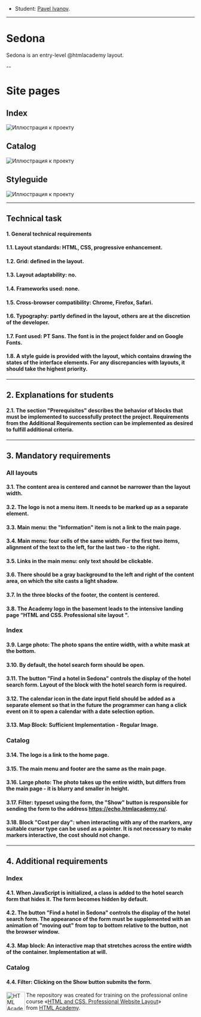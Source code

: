 * Student: [Pavel Ivanov](https://https://vk.com/artist_idiot).

---

# Sedona
Sedona is an entry-level @htmlacademy layout.

--

# Site pages

## Index

![Иллюстрация к проекту](images/index.jpg)

## Catalog 

![Иллюстрация к проекту](images/catalog.jpg)

## Styleguide

![Иллюстрация к проекту](images/styleguide.jpg)

---

## Technical task

#### 1. General technical requirements
#### 1.1. Layout standards: HTML, CSS, progressive enhancement.
#### 1.2. Grid: defined in the layout.
#### 1.3. Layout adaptability: no.
#### 1.4. Frameworks used: none.
#### 1.5. Cross-browser compatibility: Chrome, Firefox, Safari.
#### 1.6. Typography: partly defined in the layout, others are at the discretion of the developer.
#### 1.7. Font used: PT Sans. The font is in the project folder and on Google Fonts.
#### 1.8. A style guide is provided with the layout, which contains drawing the states of the interface elements. For any discrepancies with layouts, it should take the highest priority.

---

## 2. Explanations for students
#### 2.1. The section "Prerequisites" describes the behavior of blocks that must be implemented to successfully protect the project. Requirements from the Additional Requirements section can be implemented as desired to fulfill additional criteria.

---

## 3. Mandatory requirements

### All layouts

#### 3.1. The content area is centered and cannot be narrower than the layout width.
#### 3.2. The logo is not a menu item. It needs to be marked up as a separate element.
#### 3.3. Main menu: the "Information" item is not a link to the main page.
#### 3.4. Main menu: four cells of the same width. For the first two items, alignment of the text to the left, for the last two - to the right.
#### 3.5. Links in the main menu: only text should be clickable.
#### 3.6. There should be a gray background to the left and right of the content area, on which the site casts a light shadow.
#### 3.7. In the three blocks of the footer, the content is centered.
#### 3.8. The Academy logo in the basement leads to the intensive landing page “HTML and CSS. Professional site layout ".

### Index

#### 3.9. Large photo: The photo spans the entire width, with a white mask at the bottom.
#### 3.10. By default, the hotel search form should be open.
#### 3.11. The button "Find a hotel in Sedona" controls the display of the hotel search form. Layout of the block with the hotel search form is required.
#### 3.12. The calendar icon in the date input field should be added as a separate element so that in the future the programmer can hang a click event on it to open a calendar with a date selection option.
#### 3.13. Map Block: Sufficient Implementation - Regular Image.

### Catalog

#### 3.14. The logo is a link to the home page.
#### 3.15. The main menu and footer are the same as the main page.
#### 3.16. Large photo: The photo takes up the entire width, but differs from the main page - it is blurry and smaller in height.
#### 3.17. Filter: typeset using the form, the "Show" button is responsible for sending the form to the address https://echo.htmlacademy.ru/.
#### 3.18. Block "Cost per day": when interacting with any of the markers, any suitable cursor type can be used as a pointer. It is not necessary to make markers interactive, the cost should not change.

---

## 4. Additional requirements

### Index

#### 4.1. When JavaScript is initialized, a class is added to the hotel search form that hides it. The form becomes hidden by default.
#### 4.2. The button "Find a hotel in Sedona" controls the display of the hotel search form. The appearance of the form must be supplemented with an animation of "moving out" from top to bottom relative to the button, not the browser window.
#### 4.3. Map block: An interactive map that stretches across the entire width of the container. Implementation at will.

### Catalog

#### 4.4. Filter: Clicking on the Show button submits the form.

<a href="https://htmlacademy.ru/intensive/adaptive"><img align="left" width="50" height="50" alt="HTML Academy" src="https://up.htmlacademy.ru/static/img/intensive/adaptive/logo-for-github-2.png"></a>

The repository was created for training on the professional online course «[HTML and CSS. Professional Website Layout](https://htmlacademy.ru/intensive/adaptive)» from [HTML Academy](https://htmlacademy.ru).

[check-image]: https://github.com/htmlacademy-adaptive/1629453-pink-22/workflows/Project%20check/badge.svg?branch=master
[check-url]: https://github.com/htmlacademy-adaptive/1629453-pink-22/actions
